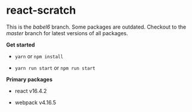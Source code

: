# react-scratch

This is the *babel6* branch. Some packages are outdated. Checkout to the *master* branch for latest versions of all packages.

**Get started**

- `yarn` or `npm install`

- `yarn run start` or `npm run start`

**Primary packages**

- react v16.4.2

- webpack v4.16.5
